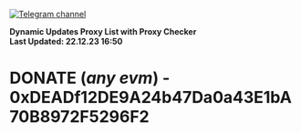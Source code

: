 [![Telegram channel](https://img.shields.io/endpoint?url=https://runkit.io/damiankrawczyk/telegram-badge/branches/master?url=https://t.me/n4z4v0d)](https://t.me/n4z4v0d) 

**Dynamic Updates Proxy List with Proxy Checker**  
**Last Updated: 22.12.23 16:50**

# DONATE (_any evm_) - 0xDEADf12DE9A24b47Da0a43E1bA70B8972F5296F2
